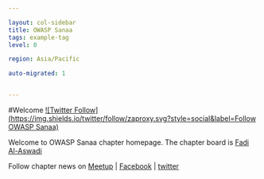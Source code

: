 ```yaml
---

layout: col-sidebar
title: OWASP Sanaa
tags: example-tag
level: 0

region: Asia/Pacific

auto-migrated: 1


---
```


#Welcome
[![Twitter Follow](https://img.shields.io/twitter/follow/zaproxy.svg?style=social&label=Follow OWASP Sanaa)](https://twitter.com/owaspsanaa)

Welcome to OWASP Sanaa chapter homepage. The chapter board is [Fadi Al-Aswadi](mailto:fadi.alaswadi@owasp.org)

Follow chapter news on [Meetup](https://www.meetup.com/OWASP-Sanaa-Chapter/) | [Facebook](https://www.facebook.com/owaspsanaa) | [twitter](https://twitter.com/owaspsanaa)